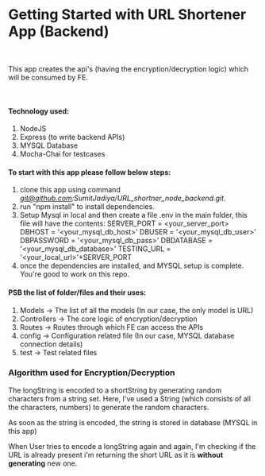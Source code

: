 # Getting Started with URL Shortener App (Backend)

<br />
<p>This app creates the api's (having the encryption/decryption logic) which will be consumed by FE. </p>

<br />

#### Technology used:

1. NodeJS
2. Express (to write backend APIs)
3. MYSQL Database
4. Mocha-Chai for testcases

#### To start with this app please follow below steps:

1. clone this app using command <i>git@github.com:SumitJadiya/URL_shortner_node_backend.git</i>.
2. run "npm install" to install dependencies.
3. Setup Mysql in local and then create a file .env in the main folder, this file will have the contents:
   SERVER_PORT = <your_server_port>
   DBHOST = '<your_mysql_db_host>'
   DBUSER = '<your_mysql_db_user>'
   DBPASSWORD = '<your_mysql_db_pass>'
   DBDATABASE = '<your_mysql_db_database>'
   TESTING_URL = '<your_local_url>'+SERVER_PORT
4. once the dependencies are installed, and MYSQL setup is complete. You're good to work on this repo.

#### PSB the list of folder/files and their uses:

1. Models -> The list of all the models (In our case, the only model is URL)
2. Controllers -> The core logic of encryption/decryption
3. Routes -> Routes through which FE can access the APIs
4. config -> Configuration related file (In our case, MYSQL database connection details)
5. test -> Test related files

### Algorithm used for Encryption/Decryption

<p>The longString is encoded to a shortString by generating random characters from a string set. Here, I've used a String (which consists of all the characters, numbers) to generate the random characters. </p>
<p>As soon as the string is encoded, the string is stored in database (MYSQL in this app)</p>
<p>When User tries to encode a longString again and again, I'm checking if the URL is already present i'm returning the short URL as it is <b>without generating</b> new one.</p>
